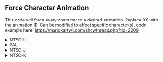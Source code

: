 ## Force Character Animation

This code will force every character to a desired animation. Replace XX with the animation ID. Can be modified to affect specific character(s), code example here: https://mariokartwii.com/showthread.php?tid=2209

<details>
<summary>NTSC-U</summary>

00 = Turning
01 = Boosting/Splitstream
02 = Drift left
03 = Drift right
04 = Wheelie
05 = Accelerating/Driving
06 = Reversing/Looking Backwards
07 = Idle
08 = Win (two arms, 1st)
09 = Win (one arm, => 2nd)
0A = Lose
0B-0E = Freeze
0F = Another idle
10-13 = Freeze
14 = Hit Success/Cheer
15 = Throwing Item Forward
16 = No animation (Multiplayer/LOD?)
17 = Throwing Item Backward
1A = Damage/Out of Bounds
1B-1C = No animation (Multiplayer/LOD?)
1D = In air
1E = Trick

```powerpc
047BD5D8 3BE000XX
```
</details>

<details>
<summary>PAL</summary>

00 = Turning
01 = Boosting/Splitstream
02 = Drift left
03 = Drift right
04 = Wheelie
05 = Accelerating/Driving
06 = Reversing/Looking Backwards
07 = Idle
08 = Win (two arms, 1st)
09 = Win (one arm, => 2nd)
0A = Lose
0B-0E = Freeze
0F = Another idle
10-13 = Freeze
14 = Hit Success/Cheer
15 = Throwing Item Forward
16 = No animation (Multiplayer/LOD?)
17 = Throwing Item Backward
1A = Damage/Out of Bounds
1B-1C = No animation (Multiplayer/LOD?)
1D = In air
1E = Trick

```powerpc
047CC038 3BE000XX
```
</details>

<details>
<summary>NTSC-J</summary>

00 = Turning
01 = Boosting/Splitstream
02 = Drift left
03 = Drift right
04 = Wheelie
05 = Accelerating/Driving
06 = Reversing/Looking Backwards
07 = Idle
08 = Win (two arms, 1st)
09 = Win (one arm, => 2nd)
0A = Lose
0B-0E = Freeze
0F = Another idle
10-13 = Freeze
14 = Hit Success/Cheer
15 = Throwing Item Forward
16 = No animation (Multiplayer/LOD?)
17 = Throwing Item Backward
1A = Damage/Out of Bounds
1B-1C = No animation (Multiplayer/LOD?)
1D = In air
1E = Trick

```powerpc
047CB6A4 3BE000XX
```
</details>

<details>
<summary>NTSC-K</summary>

00 = Turning
01 = Boosting/Splitstream
02 = Drift left
03 = Drift right
04 = Wheelie
05 = Accelerating/Driving
06 = Reversing/Looking Backwards
07 = Idle
08 = Win (two arms, 1st)
09 = Win (one arm, => 2nd)
0A = Lose
0B-0E = Freeze
0F = Another idle
10-13 = Freeze
14 = Hit Success/Cheer
15 = Throwing Item Forward
16 = No animation (Multiplayer/LOD?)
17 = Throwing Item Backward
1A = Damage/Out of Bounds
1B-1C = No animation (Multiplayer/LOD?)
1D = In air
1E = Trick

```powerpc
047BA3F8 3BE000XX
```
</details>